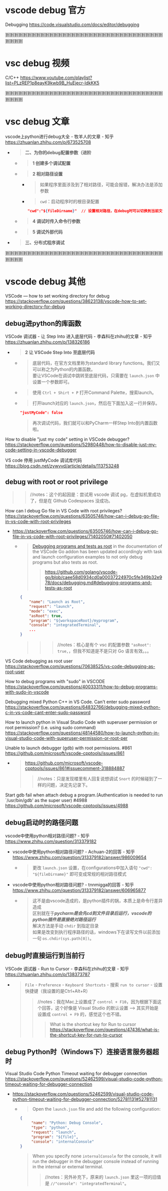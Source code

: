 
# vscode debug 官方

Debugging https://code.visualstudio.com/docs/editor/debugging

:u5272::u5272::u5272::u5272::u5272::u5272::u5272::u5272::u5272::u5272::u5272::u5272::u5272::u5272::u5272::u5272::u5272::u5272::u5272::u5272::u5272::u5272::u5272::u5272::u5272::u5272::u5272::u5272::u5272::u5272::u5272::u5272::u5272::u5272::u5272::u5272::u5272::u5272::u5272::u5272:

# vsc debug 视频

C/C++ https://www.youtube.com/playlist?list=PLzREP1p8eayK9kwb9B_HuEjecr-ldkKK5

:u5272::u5272::u5272::u5272::u5272::u5272::u5272::u5272::u5272::u5272::u5272::u5272::u5272::u5272::u5272::u5272::u5272::u5272::u5272::u5272::u5272::u5272::u5272::u5272::u5272::u5272::u5272::u5272::u5272::u5272::u5272::u5272::u5272::u5272::u5272::u5272::u5272::u5272::u5272::u5272:

# vsc debug 文章

vscode上python进行debug大全 - 牧羊人的文章 - 知乎 https://zhuanlan.zhihu.com/p/673525708
- > **二、为你的debug配置参数（进阶**
  * > **1 创建多个调试配置**
  * > **2 相对路径设置**
    + > 如果程序里面涉及到了相对路径，可能会报错，解决办法是添加参数
    + > `cwd`：启动程序时的根目录配置
      ```json
      "cwd":"${fileDirname}"  // 设置相对路径，在debug时可以切换到当前文件所在的目录。
      ```
  * > **4 调试时传入命令行参数**
  * > **5 调试外部代码**
- > **三、分布式程序调试**

:u5272::u5272::u5272::u5272::u5272::u5272::u5272::u5272::u5272::u5272::u5272::u5272::u5272::u5272::u5272::u5272::u5272::u5272::u5272::u5272::u5272::u5272::u5272::u5272::u5272::u5272::u5272::u5272::u5272::u5272::u5272::u5272::u5272::u5272::u5272::u5272::u5272::u5272::u5272::u5272:

# vscode debug 其他

VSCode — how to set working directory for debug https://stackoverflow.com/questions/38623138/vscode-how-to-set-working-directory-for-debug

## debug进python的库函数

VSCode 调试器 - 让 Step Into 进入底层代码 - 李森科在zhihu的文章 - 知乎 https://zhuanlan.zhihu.com/p/138326186
- > **2 让 VSCode Step Into 至底层代码**
  * > 底层代码，在官方文档里称为standard library functions。我们又可以称之为Python的内置函数。 <br> 要让VSCode在调试中跳转至底层代码，只需要在 `launch.json` 中设置一个参数即可。
  * > 使用 `Ctrl + Shirt + P` 打开Command Palette，搜索launch。
  * > 打开launch对应的 `launch.json`，然后在下面加入这一行并保存。
    ```json
    "justMyCode": false
    ```
    > 再次调试代码，我们就可以和PyCharm一样Step Into到内置函数啦。

How to disable "just my code" setting in VSCode debugger? https://stackoverflow.com/questions/52980448/how-to-disable-just-my-code-setting-in-vscode-debugger

VS code 停用 justMyCode 调试库代码 https://blog.csdn.net/zywvvd/article/details/113753248

## debug with root or root privilege
>> //notes：这个的起因是：尝试用 vscode 调试 pg，在虚拟机里成功了，但是在 Github Codespaces 没成功。

How can I debug Go file in VS Code with root privileges? https://stackoverflow.com/questions/63505746/how-can-i-debug-go-file-in-vs-code-with-root-privileges
- https://stackoverflow.com/questions/63505746/how-can-i-debug-go-file-in-vs-code-with-root-privileges/71402050#71402050
  * > [Debugging programs and tests as root](https://github.com/golang/vscode-go/blob/master/docs/debugging.md#debugging-programs-and-tests-as-root) in the documentation of the VSCode Go addon has been updated accordingly with task and launch configuration examples to not only debug programs but also tests as root.
    >> https://github.com/golang/vscode-go/blob/caee58d0934cd0a00037224970c5fe349b32e978/docs/debugging.md#debugging-programs-and-tests-as-root
    ```json
    {
        "name": "Launch as Root",
        "request": "launch",
        "mode": "exec",
        "asRoot": true,
        "program": "${workspaceRoot}/myprogram",
        "console": "integratedTerminal",
        ...
    }
    ```
    >>> //notes：核心是有个 vsc 的配置参数 `"asRoot": true,`，但我不知道是不是只对 Go 语言有效。。。

VS Code debugging as root user https://stackoverflow.com/questions/70638525/vs-code-debugging-as-root-user

How to debug programs with "sudo" in VSCODE https://stackoverflow.com/questions/40033311/how-to-debug-programs-with-sudo-in-vscode

Debugging mixed Python C++ in VS Code. Can't enter sudo password https://stackoverflow.com/questions/64832766/debugging-mixed-python-c-in-vs-code-cant-enter-sudo-password

How to launch python in Visual Studio Code with superuser permission or root permission? (i.e. using sudo command) https://stackoverflow.com/questions/48144580/how-to-launch-python-in-visual-studio-code-with-superuser-permission-or-root-per

Unable to launch debugger (gdb) with root permissions. #861 https://github.com/microsoft/vscode-cpptools/issues/861
- > https://github.com/microsoft/vscode-cpptools/issues/861#issuecomment-318884887
  >> //notes：只是发现楼里有人回复说想调试 `Snort` 的时候碰到了一样的问题，决定先记录下。

Start gdb fail when attach debug a program.(Authentication is needed to run `/usr/bin/gdb' as the super user) #4988 https://github.com/microsoft/vscode-cpptools/issues/4988

## debug启动时的路径问题

vscode中使用python相对路径问题? - 知乎 https://www.zhihu.com/question/313379182
- vscode中使用python相对路径问题? - Achuan-2的回答 - 知乎 https://www.zhihu.com/question/313379182/answer/986009654
  * > 更改 `launch.json` 设置，在configurations中加入语句 `"cwd": "${fileDirname}"` 即可变成常规的相对路径模式
- vscode中使用python相对路径问题? - tnnmigga的回答 - 知乎 https://www.zhihu.com/question/313379182/answer/606965877
  * > 这不是由vscode造成的，是python插件的锅，本质上是命令行差异造成 <br> 区别就在于***pycharm是会先cd到文件目录后运行，vscode的python插件是直接绝对路径运行*** <br> 解决方法是手动 `chdir` 到指定目录 <br> 如果是改变到执行程序路径的话，windows下在读写文件以前添加一句 `os.chdir(sys.path[0])`。

## debug时直接运行到当前行

VSCode 调试器 - Run to Cursor - 李森科在zhihu的文章 - 知乎 https://zhuanlan.zhihu.com/p/138373787
- > `File` - `Preference` - `Keyboard Shortcuts` - 搜索 `run to cursor` - 设置快捷键（我设置的是Ctrl+Alt+R）
  >> //notes：我在Mac上设置成了 `control + F10`，因为根据下面这个回答，这个好像是 Visual Studio 的默认设置  -->  其实开始是设置成 `control + F9` 的，感觉这个也不错。
  >>> What is the shortcut key for Run to cursor https://stackoverflow.com/questions/47436/what-is-the-shortcut-key-for-run-to-cursor

## debug Python时（Windows下）连接语言服务器超时

Visual Studio Code Python Timeout waiting for debugger connection https://stackoverflow.com/questions/52462599/visual-studio-code-python-timeout-waiting-for-debugger-connection
- https://stackoverflow.com/questions/52462599/visual-studio-code-python-timeout-waiting-for-debugger-connection/52781131#52781131
  * > Open the `launch.json` file and add the following configuration:
    ```json
    {
         "name": "Python: Debug Console",
         "type": "python",
         "request": "launch",
         "program": "${file}",
         "console": "internalConsole"
    }
    ```
    > When you specify none `internalConsole` for the console, it will run the debugger in the debugger console instead of running in the internal or external terminal.
    >> //notes：另外补充下，原来的 `launch.json` 里这一项的旧值是 `//"console": "integratedTerminal"`。
